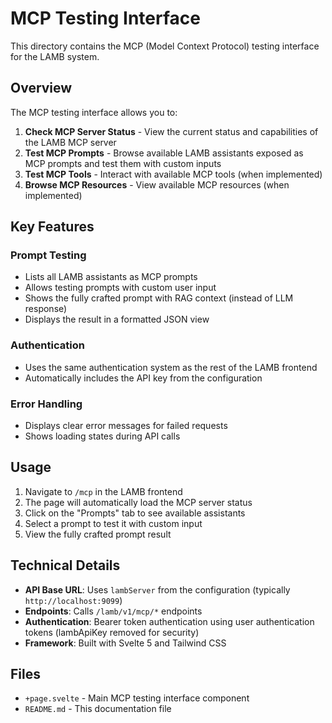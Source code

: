 # MCP Testing Interface

This directory contains the MCP (Model Context Protocol) testing interface for the LAMB system.

## Overview

The MCP testing interface allows you to:

1. **Check MCP Server Status** - View the current status and capabilities of the LAMB MCP server
2. **Test MCP Prompts** - Browse available LAMB assistants exposed as MCP prompts and test them with custom inputs
3. **Test MCP Tools** - Interact with available MCP tools (when implemented)
4. **Browse MCP Resources** - View available MCP resources (when implemented)

## Key Features

### Prompt Testing
- Lists all LAMB assistants as MCP prompts
- Allows testing prompts with custom user input
- Shows the fully crafted prompt with RAG context (instead of LLM response)
- Displays the result in a formatted JSON view

### Authentication
- Uses the same authentication system as the rest of the LAMB frontend
- Automatically includes the API key from the configuration

### Error Handling
- Displays clear error messages for failed requests
- Shows loading states during API calls

## Usage

1. Navigate to `/mcp` in the LAMB frontend
2. The page will automatically load the MCP server status
3. Click on the "Prompts" tab to see available assistants
4. Select a prompt to test it with custom input
5. View the fully crafted prompt result

## Technical Details

- **API Base URL**: Uses `lambServer` from the configuration (typically `http://localhost:9099`)
- **Endpoints**: Calls `/lamb/v1/mcp/*` endpoints
- **Authentication**: Bearer token authentication using user authentication tokens (lambApiKey removed for security)
- **Framework**: Built with Svelte 5 and Tailwind CSS

## Files

- `+page.svelte` - Main MCP testing interface component
- `README.md` - This documentation file 